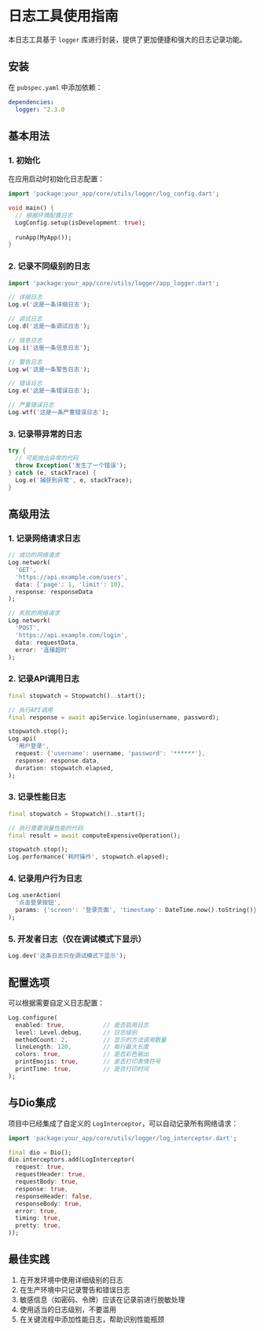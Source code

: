 # 日志工具使用指南

本日志工具基于 `logger` 库进行封装，提供了更加便捷和强大的日志记录功能。

## 安装

在 `pubspec.yaml` 中添加依赖：

```yaml
dependencies:
  logger: ^2.3.0
```

## 基本用法

### 1. 初始化

在应用启动时初始化日志配置：

```dart
import 'package:your_app/core/utils/logger/log_config.dart';

void main() {
  // 根据环境配置日志
  LogConfig.setup(isDevelopment: true);
  
  runApp(MyApp());
}
```

### 2. 记录不同级别的日志

```dart
import 'package:your_app/core/utils/logger/app_logger.dart';

// 详细日志
Log.v('这是一条详细日志');

// 调试日志
Log.d('这是一条调试日志');

// 信息日志
Log.i('这是一条信息日志');

// 警告日志
Log.w('这是一条警告日志');

// 错误日志
Log.e('这是一条错误日志');

// 严重错误日志
Log.wtf('这是一条严重错误日志');
```

### 3. 记录带异常的日志

```dart
try {
  // 可能抛出异常的代码
  throw Exception('发生了一个错误');
} catch (e, stackTrace) {
  Log.e('捕获到异常', e, stackTrace);
}
```

## 高级用法

### 1. 记录网络请求日志

```dart
// 成功的网络请求
Log.network(
  'GET',
  'https://api.example.com/users',
  data: {'page': 1, 'limit': 10},
  response: responseData
);

// 失败的网络请求
Log.network(
  'POST',
  'https://api.example.com/login',
  data: requestData,
  error: '连接超时'
);
```

### 2. 记录API调用日志

```dart
final stopwatch = Stopwatch()..start();

// 执行API调用
final response = await apiService.login(username, password);

stopwatch.stop();
Log.api(
  '用户登录',
  request: {'username': username, 'password': '******'},
  response: response.data,
  duration: stopwatch.elapsed,
);
```

### 3. 记录性能日志

```dart
final stopwatch = Stopwatch()..start();

// 执行需要测量性能的代码
final result = await computeExpensiveOperation();

stopwatch.stop();
Log.performance('耗时操作', stopwatch.elapsed);
```

### 4. 记录用户行为日志

```dart
Log.userAction(
  '点击登录按钮',
  params: {'screen': '登录页面', 'timestamp': DateTime.now().toString()}
);
```

### 5. 开发者日志（仅在调试模式下显示）

```dart
Log.dev('这条日志只在调试模式下显示');
```

## 配置选项

可以根据需要自定义日志配置：

```dart
Log.configure(
  enabled: true,           // 是否启用日志
  level: Level.debug,      // 日志级别
  methodCount: 2,          // 显示的方法调用数量
  lineLength: 120,         // 每行最大长度
  colors: true,            // 是否彩色输出
  printEmojis: true,       // 是否打印表情符号
  printTime: true,         // 是否打印时间
);
```

## 与Dio集成

项目中已经集成了自定义的 `LogInterceptor`，可以自动记录所有网络请求：

```dart
import 'package:your_app/core/utils/logger/log_interceptor.dart';

final dio = Dio();
dio.interceptors.add(LogInterceptor(
  request: true,
  requestHeader: true,
  requestBody: true,
  response: true,
  responseHeader: false,
  responseBody: true,
  error: true,
  timing: true,
  pretty: true,
));
```

## 最佳实践

1. 在开发环境中使用详细级别的日志
2. 在生产环境中只记录警告和错误日志
3. 敏感信息（如密码、令牌）应该在记录前进行脱敏处理
4. 使用适当的日志级别，不要滥用
5. 在关键流程中添加性能日志，帮助识别性能瓶颈 